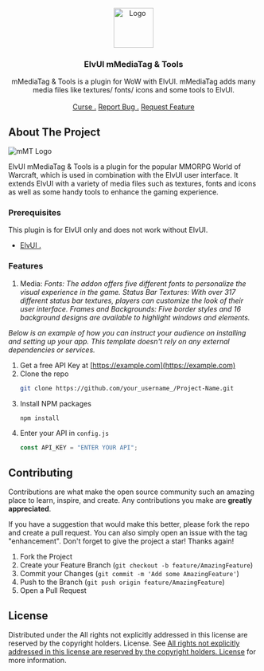 <br/>
<div align="center">
<img src="https://raw.githubusercontent.com/mBlinkii/mMediaTag/main/Logo/mmt_icon.png" alt="Logo" width="80" height="80">
</a>
<h3 align="center">ElvUI mMediaTag & Tools</h3>
<p align="center">
mMediaTag & Tools is a plugin for WoW with ElvUI. mMediaTag adds many media files like textures/ fonts/ icons and some tools to ElvUI.
<br/>
<br/>
<a href="https://www.curseforge.com/wow/addons/elvui_mmediatag">Curse .</a>  
<a href="https://github.com/mBlinkii/mMediaTag/issues">Report Bug .</a>
<a href="https://github.com/mBlinkii/mMediaTag/issues">Request Feature</a>
</p>
</div> 

 ## About The Project

![mMT Logo](https://raw.githubusercontent.com/mBlinkii/mMediaTag/main/Logo/mmt_logo.png)

ElvUI mMediaTag & Tools is a plugin for the popular MMORPG World of Warcraft, which is used in combination with the ElvUI user interface. It extends ElvUI with a variety of media files such as textures, fonts and icons as well as some handy tools to enhance the gaming experience.
 ### Prerequisites

This plugin is for ElvUI only and does not work without ElvUI.
- <a href="https://tukui.org/">ElvUI .</a>  
 ### Features

1. Media:
_Fonts: The addon offers five different fonts to personalize the visual experience in the game. Status Bar Textures: With over 317 different status bar textures, players can customize the look of their user interface. Frames and Backgrounds: Five border styles and 16 background designs are available to highlight windows and elements._

_Below is an example of how you can instruct your audience on installing and setting up your app. This template doesn't rely on any external dependencies or services._

1. Get a free API Key at [https://example.com](https://example.com)
2. Clone the repo
   ```sh
   git clone https://github.com/your_username_/Project-Name.git
   ```
3. Install NPM packages
   ```sh
   npm install
   ```
4. Enter your API in `config.js`
   ```js
   const API_KEY = "ENTER YOUR API";
   ```
 ## Contributing

Contributions are what make the open source community such an amazing place to learn, inspire, and create. Any contributions you make are **greatly appreciated**.

If you have a suggestion that would make this better, please fork the repo and create a pull request. You can also simply open an issue with the tag "enhancement".
Don't forget to give the project a star! Thanks again!

1. Fork the Project
2. Create your Feature Branch (`git checkout -b feature/AmazingFeature`)
3. Commit your Changes (`git commit -m 'Add some AmazingFeature'`)
4. Push to the Branch (`git push origin feature/AmazingFeature`)
5. Open a Pull Request
 ## License

Distributed under the All rights not explicitly addressed in this license are reserved by the copyright holders. License. See [All rights not explicitly addressed in this license are reserved by the copyright holders. License](https://github.com/mBlinkii/mMediaTag/blob/main/LICENSE.txt) for more information.

